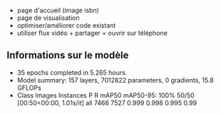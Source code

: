 
- page d'accueil (image isbn)
- page de visualisation
- optimiser/améliorer code existant
- utiliser flux vidéo + partager = ouvrir sur téléphone

## Informations sur le modèle

- 35 epochs completed in 5.265 hours.
- Model summary: 157 layers, 7012822 parameters, 0 gradients, 15.8 GFLOPs
- Class Images Instances P R mAP50 mAP50-95: 100% 50/50 [00:50<00:00, 1.01s/it] all 7466 7527 0.999 0.998 0.995 0.99
